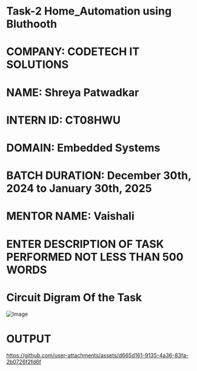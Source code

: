 # Task-2 Home_Automation using Bluthooth
# COMPANY: CODETECH IT SOLUTIONS
# NAME: Shreya Patwadkar
# INTERN ID: CT08HWU
# DOMAIN: Embedded Systems
# BATCH DURATION: December 30th, 2024 to January 30th, 2025
# MENTOR NAME: Vaishali
# ENTER DESCRIPTION OF TASK PERFORMED NOT LESS THAN 500 WORDS
# Circuit Digram Of the Task
![Image](https://github.com/user-attachments/assets/182b2cfc-fe3f-4397-b408-2efbe8a51b77)

# OUTPUT
https://github.com/user-attachments/assets/d665d161-9135-4a36-83fa-2b0726f2fd6f
